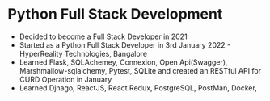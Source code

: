 # Python Full Stack Development 

 - Decided to become a Full Stack Developer in 2021
 - Started as a Python Full Stack Developer in 3rd January 2022 - HyperReality Technologies, Bangalore
 - Learned Flask, SQLAchemey, Connexion, Open Api(Swagger), Marshmallow-sqlalchemy, Pytest, SQLite and created an RESTful API for CURD Operation in January
 - Learned Djnago, ReactJS, React Redux, PostgreSQL, PostMan, Docker, 
